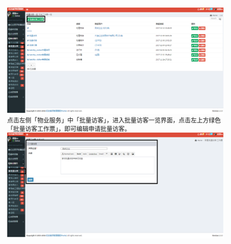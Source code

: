 ![](/assets/批量访客12.png)点击左侧「物业服务」中「批量访客」，进入批量访客一览界面，点击左上方绿色「批量访客工作票」，即可编辑申请批量访客。![](/assets/批量访客13.png)


